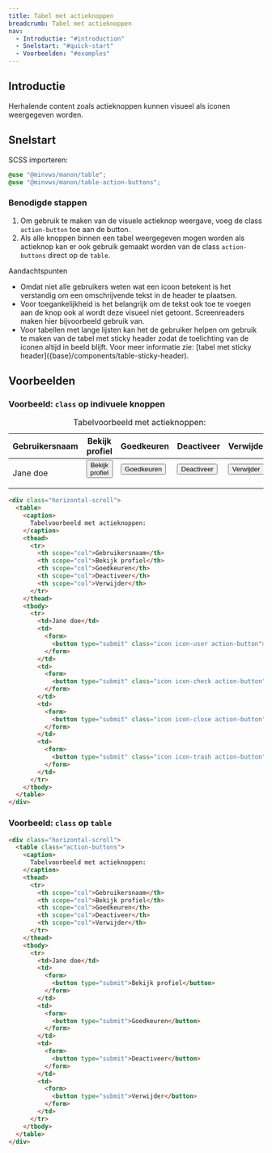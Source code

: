 ```yaml
---
title: Tabel met actieknoppen
breadcrumb: Tabel met actieknoppen
nav:
  - Introductie: "#introduction"
  - Snelstart: "#quick-start"
  - Voorbeelden: "#examples"
---
```


<h2 id="introduction">Introductie</h2>

Herhalende content zoals actieknoppen kunnen visueel als iconen weergegeven
worden.

<h2 id="quick-start">Snelstart</h2>

SCSS importeren:

```scss
@use "@minvws/manon/table";
@use "@minvws/manon/table-action-buttons";
```

### Benodigde stappen

1.  Om gebruik te maken van de visuele actieknop weergave, voeg de class
    `action-button` toe aan de button.
2.  Als alle knoppen binnen een tabel weergegeven mogen worden als actieknop kan
    er ook gebruik gemaakt worden van de class `action-buttons` direct op de
    `table`.

<div class="explanation" role="group" aria-label="Toelichting">
  <span>Aandachtspunten</span>
  <ul>
    <li>
      Omdat niet alle gebruikers weten wat een icoon betekent is het verstandig om
      een omschrijvende tekst in de header te plaatsen.
    </li>
    <li>
      Voor toegankelijkheid is het belangrijk om de tekst ook toe te voegen aan de
      knop ook al wordt deze visueel niet getoont. Screenreaders maken hier
      bijvoorbeeld gebruik van.
    </li>
    <li>
      Voor tabellen met lange lijsten kan het de gebruiker helpen om gebruik te
      maken van de tabel met sticky header zodat de toelichting van de iconen altijd
      in beeld blijft. Voor meer informatie zie:
      [tabel met sticky header]({base}/components/table-sticky-header).
    </li>
  </ul>
</div>

<h2 id="examples">Voorbeelden</h2>

### Voorbeeld: `class` op indivuele knoppen

<div class="horizontal-scroll">
  <table>
    <caption> Tabelvoorbeeld met actieknoppen: </caption>
    <thead>
      <tr>
        <th scope="col">Gebruikersnaam</th>
        <th scope="col">Bekijk profiel</th>
        <th scope="col">Goedkeuren</th>
        <th scope="col">Deactiveer</th>
        <th scope="col">Verwijder</th>
      </tr>
    </thead>
    <tbody>
      <tr>
        <td>Jane doe</td>
        <td>
          <form>
            <button type="submit" class="icon icon-user action-button">
              Bekijk profiel
            </button>
          </form>
        </td>
        <td>
          <form>
            <button type="submit" class="icon icon-check action-button">Goedkeuren</button>
          </form>
        </td>
        <td>
          <form>
            <button type="submit" class="icon icon-close action-button">
              Deactiveer
            </button>
          </form>
        </td>
        <td>
          <form>
            <button type="submit" class="icon icon-trash action-button">Verwijder</button>
          </form>
        </td>
      </tr>
    </tbody>
  </table>
</div>

```html
<div class="horizontal-scroll">
  <table>
    <caption>
      Tabelvoorbeeld met actieknoppen:
    </caption>
    <thead>
      <tr>
        <th scope="col">Gebruikersnaam</th>
        <th scope="col">Bekijk profiel</th>
        <th scope="col">Goedkeuren</th>
        <th scope="col">Deactiveer</th>
        <th scope="col">Verwijder</th>
      </tr>
    </thead>
    <tbody>
      <tr>
        <td>Jane doe</td>
        <td>
          <form>
            <button type="submit" class="icon icon-user action-button">Bekijk profiel</button>
          </form>
        </td>
        <td>
          <form>
            <button type="submit" class="icon icon-check action-button">Goedkeuren</button>
          </form>
        </td>
        <td>
          <form>
            <button type="submit" class="icon icon-close action-button">Deactiveer</button>
          </form>
        </td>
        <td>
          <form>
            <button type="submit" class="icon icon-trash action-button">Verwijder</button>
          </form>
        </td>
      </tr>
    </tbody>
  </table>
</div>
```

### Voorbeeld: `class` op `table`

```html
<div class="horizontal-scroll">
  <table class="action-buttons">
    <caption>
      Tabelvoorbeeld met actieknoppen:
    </caption>
    <thead>
      <tr>
        <th scope="col">Gebruikersnaam</th>
        <th scope="col">Bekijk profiel</th>
        <th scope="col">Goedkeuren</th>
        <th scope="col">Deactiveer</th>
        <th scope="col">Verwijder</th>
      </tr>
    </thead>
    <tbody>
      <tr>
        <td>Jane doe</td>
        <td>
          <form>
            <button type="submit">Bekijk profiel</button>
          </form>
        </td>
        <td>
          <form>
            <button type="submit">Goedkeuren</button>
          </form>
        </td>
        <td>
          <form>
            <button type="submit">Deactiveer</button>
          </form>
        </td>
        <td>
          <form>
            <button type="submit">Verwijder</button>
          </form>
        </td>
      </tr>
    </tbody>
  </table>
</div>
```
